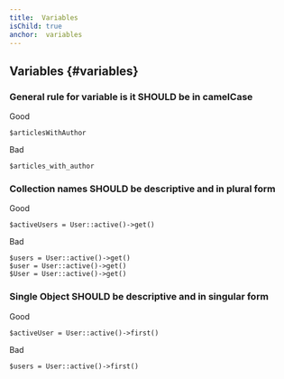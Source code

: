 ```yaml
---
title:  Variables
isChild: true
anchor:  variables
---
```


##  Variables {#variables}

### General rule for variable is it SHOULD be in camelCase

Good
```
$articlesWithAuthor
```

Bad
```
$articles_with_author
```

### Collection names SHOULD be descriptive and in plural form

Good
```
$activeUsers = User::active()->get()
```

Bad
```
$users = User::active()->get()
$user = User::active()->get()
$User = User::active()->get()
```

### Single Object SHOULD be descriptive and in singular form

Good
```
$activeUser = User::active()->first()
```

Bad
```
$users = User::active()->first()
```